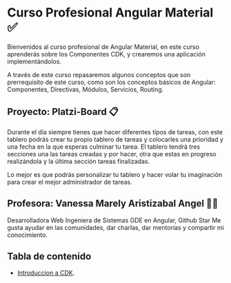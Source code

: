 # Curso Profesional Angular Material ✅

Bienvenidos al curso profesional de Angular Material, en este curso aprenderás sobre los Componentes CDK, y crearemos una aplicación implementándolos.

A través de este curso repasaremos algunos conceptos que son prerrequisito de este curso, como son los conceptos básicos de Angular: Componentes, Directivas, Módulos, Servicios, Routing.

## Proyecto: Platzi-Board 📋

Durante el día siempre tienes que hacer diferentes tipos de tareas, con este tablero podrás crear tu propio tablero de tareas y colocarles una prioridad y una fecha en la que esperas culminar tu tarea. El tablero tendrá tres secciones una las tareas creadas y por hacer, otra que estas en progreso realizándola y la última sección tareas finalizadas.

Lo mejor es que podrás personalizar tu tablero y hacer volar tu imaginación para crear el mejor administrador de tareas.

## Profesora: Vanessa Marely Aristizabal Angel 👩‍💻
Desarrolladora Web
Ingeniera de Sistemas
GDE en Angular, Github Star
Me gusta ayudar en las comunidades, dar charlas, dar mentorías y compartir mi conocimiento. 

## Tabla de contenido

- [Introduccion a CDK](cdk.md).

